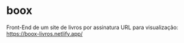 # boox
Front-End de um site de livros por assinatura
URL para visualização:
https://boox-livros.netlify.app/
